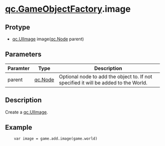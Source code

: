 # [qc.GameObjectFactory](GameObjectFactory.md).image

## Protype
* [qc.UIImage](CUIImage.md) image([qc.Node](CNode.md) parent)

## Parameters
| Paramter | Type | Description |
| ----------- | ----------- | ----------- |
| parent | [qc.Node](CNode.md) |  Optional node to add the object to. If not specified it will be added to the World. |

## Description
Create a [qc.UIImage](CUIImage.md).

## Example
````
    var image = game.add.image(game.world)
````
